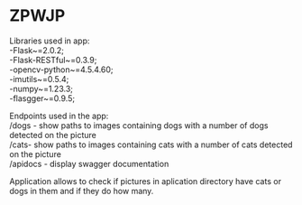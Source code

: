 # ZPWJP

Libraries used in app:
\
  -Flask~=2.0.2;
\
  -Flask-RESTful~=0.3.9;
\
  -opencv-python~=4.5.4.60;
\
  -imutils~=0.5.4;
\
  -numpy~=1.23.3;
\
  -flasgger~=0.9.5;

Endpoints used in the app:
\
/dogs - show paths to images containing dogs with a number of dogs detected on the picture
\
/cats- show paths to images containing cats with a number of cats detected on the picture
\
/apidocs - display swagger documentation

Application allows to check if pictures in aplication directory have cats or dogs in them and if they do how many.

